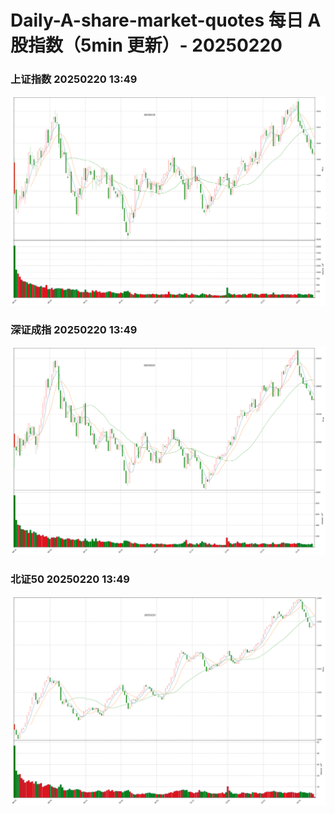 
# Daily-A-share-market-quotes 每日 A 股指数（5min 更新）- 20250220

### 上证指数 20250220 13:49
![](./fig/2025/2/20250220-sh000001.png)

### 深证成指 20250220 13:49
![](./fig/2025/2/20250220-sz399001.png)

### 北证50 20250220 13:49
![](./fig/2025/2/20250220-bj899050.png)
